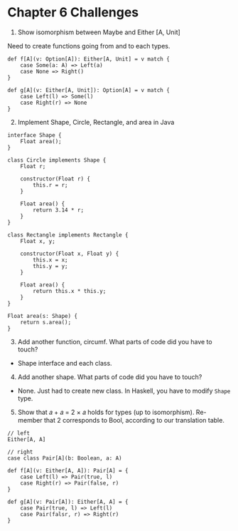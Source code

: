 # Chapter 6 Challenges

1. Show isomorphism between Maybe and Either [A, Unit]

Need to create functions going from and to each types.
```
def f[A](v: Option[A]): Either[A, Unit] = v match {
    case Some(a: A) => Left(a)
    case None => Right()
}

def g[A](v: Either[A, Unit]): Option[A] = v match {
    case Left(l) => Some(l)
    case Right(r) => None
}
```

2. Implement Shape, Circle, Rectangle, and area in Java

```
interface Shape {
    Float area();
}

class Circle implements Shape {
    Float r;

    constructor(Float r) {
        this.r = r;
    }

    Float area() {
        return 3.14 * r;
    }
}

class Rectangle implements Rectangle {
    Float x, y;

    constructor(Float x, Float y) {
        this.x = x;
        this.y = y;
    }

    Float area() {
        return this.x * this.y;
    }
}

Float area(s: Shape) {
    return s.area();
}
```

3. Add another function, circumf. What parts of code did you have to touch?

* Shape interface and each class.

4. Add another shape. What parts of code did you have to touch?

* None. Just had to create new class. In Haskell, you have to modify `Shape` type.

5. Show that 𝑎 + 𝑎 = 2 × 𝑎 holds for types (up to isomorphism). Re- member that 2 corresponds to Bool, according to our translation table.

```
// left
Either[A, A]

// right
case class Pair[A](b: Boolean, a: A)

def f[A](v: Either[A, A]): Pair[A] = {
    case Left(l) => Pair(true, l)
    case Right(r) => Pair(false, r)
}

def g[A](v: Pair[A]): Either[A, A] = {
    case Pair(true, l) => Left(l)
    case Pair(falsr, r) => Right(r)
}
```
